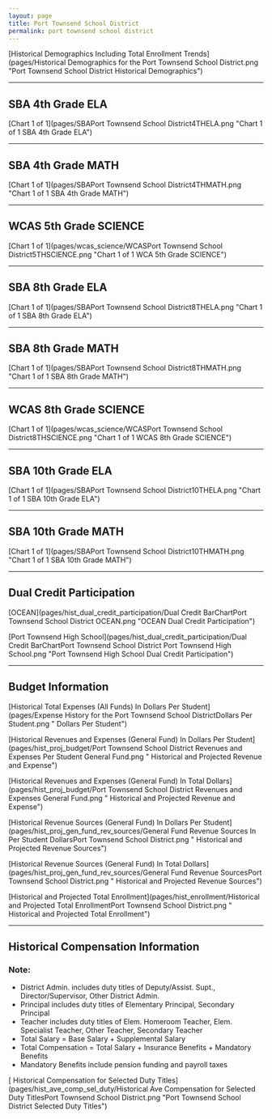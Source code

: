 ```yaml
---
layout: page
title: Port Townsend School District
permalink: port townsend school district
---
```



[Historical Demographics Including Total Enrollment Trends](pages/Historical Demographics for the Port Townsend School District.png "Port Townsend School District Historical Demographics")

___

## SBA 4th Grade ELA

[Chart 1 of 1](pages/SBAPort Townsend School District4THELA.png "Chart 1 of 1 SBA 4th Grade ELA")


___

## SBA 4th Grade MATH

[Chart 1 of 1](pages/SBAPort Townsend School District4THMATH.png "Chart 1 of 1 SBA 4th Grade MATH")


___

## WCAS 5th Grade SCIENCE

[Chart 1 of 1](pages/wcas_science/WCASPort Townsend School District5THSCIENCE.png "Chart 1 of 1 WCA 5th Grade SCIENCE")


___

## SBA 8th Grade ELA

[Chart 1 of 1](pages/SBAPort Townsend School District8THELA.png "Chart 1 of 1 SBA 8th Grade ELA")


___

## SBA 8th Grade MATH

[Chart 1 of 1](pages/SBAPort Townsend School District8THMATH.png "Chart 1 of 1 SBA 8th Grade MATH")


___

## WCAS 8th Grade SCIENCE

[Chart 1 of 1](pages/wcas_science/WCASPort Townsend School District8THSCIENCE.png "Chart 1 of 1 WCAS 8th Grade SCIENCE")


___

## SBA 10th Grade ELA

[Chart 1 of 1](pages/SBAPort Townsend School District10THELA.png "Chart 1 of 1 SBA 10th Grade ELA")


___

## SBA 10th Grade MATH

[Chart 1 of 1](pages/SBAPort Townsend School District10THMATH.png "Chart 1 of 1 SBA 10th Grade MATH")


___

## Dual Credit Participation

[OCEAN](pages/hist_dual_credit_participation/Dual Credit BarChartPort Townsend School District OCEAN.png "OCEAN Dual Credit Participation")

[Port Townsend High School](pages/hist_dual_credit_participation/Dual Credit BarChartPort Townsend School District Port Townsend High School.png "Port Townsend High School Dual Credit Participation")


___

## Budget Information

[Historical Total Expenses (All Funds) In Dollars Per Student](pages/Expense History for the Port Townsend School DistrictDollars Per Student.png " Dollars Per Student")

[Historical Revenues and Expenses (General Fund) In Dollars Per Student](pages/hist_proj_budget/Port Townsend School District Revenues and Expenses Per Student General Fund.png " Historical and Projected Revenue and Expense")

[Historical Revenues and Expenses (General Fund) In Total Dollars](pages/hist_proj_budget/Port Townsend School District Revenues and Expenses General Fund.png " Historical and Projected Revenue and Expense")

[Historical Revenue Sources (General Fund) In Dollars Per Student](pages/hist_proj_gen_fund_rev_sources/General Fund Revenue Sources In Per Student DollarsPort Townsend School District.png " Historical and Projected Revenue Sources")

[Historical Revenue Sources (General Fund) In Total Dollars](pages/hist_proj_gen_fund_rev_sources/General Fund Revenue SourcesPort Townsend School District.png " Historical and Projected Revenue Sources")

[Historical and Projected Total Enrollment](pages/hist_enrollment/Historical and Projected Total EnrollmentPort Townsend School District.png " Historical and Projected Total Enrollment")


___

## Historical Compensation Information
### Note:
- District Admin. includes duty titles of Deputy/Assist. Supt., Director/Supervisor, Other District Admin.
- Principal includes duty titles of Elementary Principal, Secondary Principal
- Teacher includes duty titles of Elem. Homeroom Teacher, Elem. Specialist Teacher, Other Teacher, Secondary Teacher
- Total Salary = Base Salary + Supplemental Salary
- Total Compensation = Total Salary + Insurance Benefits + Mandatory Benefits
- Mandatory Benefits include pension funding and payroll taxes

[ Historical Compensation for Selected Duty Titles](pages/hist_ave_comp_sel_duty/Historical Ave Compensation for Selected Duty TitlesPort Townsend School District.png "Port Townsend School District Selected Duty Titles")


